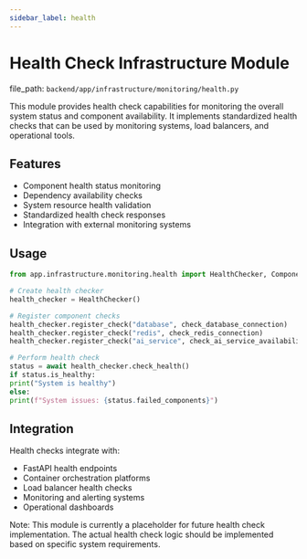```yaml
---
sidebar_label: health
---
```


# Health Check Infrastructure Module

  file_path: `backend/app/infrastructure/monitoring/health.py`

This module provides health check capabilities for monitoring the overall system status
and component availability. It implements standardized health checks that can be used
by monitoring systems, load balancers, and operational tools.

## Features

- Component health status monitoring
- Dependency availability checks
- System resource health validation
- Standardized health check responses
- Integration with external monitoring systems

## Usage

```python
from app.infrastructure.monitoring.health import HealthChecker, ComponentStatus

# Create health checker
health_checker = HealthChecker()

# Register component checks
health_checker.register_check("database", check_database_connection)
health_checker.register_check("redis", check_redis_connection)
health_checker.register_check("ai_service", check_ai_service_availability)

# Perform health check
status = await health_checker.check_health()
if status.is_healthy:
print("System is healthy")
else:
print(f"System issues: {status.failed_components}")
```

## Integration

Health checks integrate with:
- FastAPI health endpoints
- Container orchestration platforms
- Load balancer health checks
- Monitoring and alerting systems
- Operational dashboards

Note: This module is currently a placeholder for future health check implementation.
The actual health check logic should be implemented based on specific system requirements.
